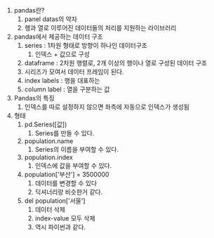 1. pandas란?
   1. panel datas의 약자
   2. 행과 열로 이루어진 데이터들의 처리를 지원하는 라이브러리
2. pandas에서 제공하는 데이터 구조
   1. series : 1차원 형태로 방향이 하나인 데이터구조
      1. 인덱스 + 값으로 구성
   2. dataframe : 2차원 행렬로, 2개 이상의 행이나 열로 구성된 데이터 구조
   3. 시리즈가 모여서 데이터 프레임이 된다.
   4. index labels : 행을 대표하는 
   5. column label : 열을 구분하는 값
3. Pandas의 특징
   1. 인덱스를 따로 설정하지 않으면 좌측에 자동으로 인덱스가 생성됨
4. 형태
   1. pd.Series([값])
      1. Series를 만들 수 있다. 
   2. population.name
      1. Series의 이름을 부여할 수 있다.
   3. population.index
      1. 인덱스에 값을 부여할 수 있다.
   4. population['부산'] = 3500000
      1. 데이터를 변경할 수 있다
      2. 딕셔너리랑 비슷한거 같다.
   5. del population['서울']
      1. 데이터 삭제
      2. index-value 모두 삭제
      3. 역시 파이썬과 같다.